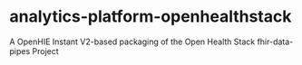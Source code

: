 # analytics-platform-openhealthstack
A OpenHIE Instant V2-based packaging of the Open Health Stack fhir-data-pipes Project
